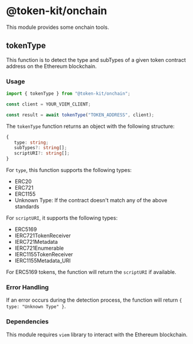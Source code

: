 # @token-kit/onchain

This module provides some onchain tools.

## tokenType

This function is to detect the type and subTypes of a given token contract address on the Ethereum blockchain.

### Usage

```typescript
import { tokenType } from "@token-kit/onchain";

const client = YOUR_VIEM_CLIENT;

const result = await tokenType("TOKEN_ADDRESS", client);
```

The `tokenType` function returns an object with the following structure:

```typescript
{
   type: string;
   subTypes?: string[];
   scriptURI?: string[];
}
```

For `type`, this function supports the following types:

- ERC20
- ERC721
- ERC1155
- Unknown Type: If the contract doesn't match any of the above standards

For `scriptURI`, it supports the following types:

- ERC5169
- IERC721TokenReceiver
- IERC721Metadata
- IERC721Enumerable
- IERC1155TokenReceiver
- IERC1155Metadata_URI

For ERC5169 tokens, the function will return the `scriptURI` if available.

### Error Handling

If an error occurs during the detection process, the function will return `{ type: "Unknown Type" }`.

### Dependencies

This module requires `viem` library to interact with the Ethereum blockchain.
